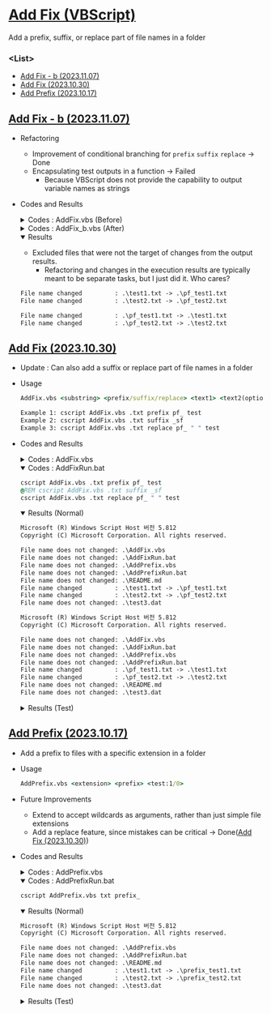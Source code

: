 # [Add Fix (VBScript)](../../README.md#shell)

Add a prefix, suffix, or replace part of file names in a folder


### \<List>

- [Add Fix - b (2023.11.07)](#add-fix---b-20231107)
- [Add Fix (2023.10.30)](#add-fix-20231030)
- [Add Prefix (2023.10.17)](#add-prefix-20231017)



## [Add Fix - b (2023.11.07)](#list)

- Refactoring
  - Improvement of conditional branching for `prefix` `suffix` `replace` → Done
  - Encapsulating test outputs in a function → Failed
    - Because VBScript does not provide the capability to output variable names as strings
- Codes and Results
  <details>
    <summary>Codes : AddFix.vbs (Before)</summary>

  ```vbs
  ' Subroutine to add a prefix, suffix, or replace part of file names in a folder
  Sub AddFixToFiles(folderPath, substring, fixType, text1, text2, test)
      ……

      For Each objFile In objFolder.Files
          ……
          newFileFullName = ""

          If fixType <> "replace" And MatchesSubstring(fileFullName, substring) Then
              If fixType = "prefix" Then
                  newFileFullName = text1 & fileName & "." & fileExtension
              ElseIf fixType = "suffix" Then
                  newFileFullName = fileName & text1 & "." & fileExtension
              End If
              objFile.Name = newFileFullName
              WScript.Echo "File name changed         : " & folderPath & fileFullName & _
                                                        " -> " & folderPath & newFileFullName
          ElseIf fixType = "replace" And MatchesSubstring(fileFullName, substring) And MatchesSubstring(fileFullName, text1) Then
              newFileFullName = Replace(fileFullName, text1, text2)
              objFile.Name = newFileFullName
              WScript.Echo "File name changed         : " & folderPath & fileFullName & _
                                                        " -> " & folderPath & newFileFullName
          Else
              WScript.Echo "File name does not changed: " & folderPath & fileFullName
          End If

          ……
      Next
  End Sub
  ```
  </details>
  <details>
    <summary>Codes : AddFix_b.vbs (After)</summary>

  ```vbs
  ' Subroutine to add a prefix, suffix, or replace part of file names in a folder
  Sub AddFixToFiles(folderPath, substring, fixType, text1, text2, test)
      ……

      For Each objFile In objFolder.Files
          ……
          newFileFullName = ""

          If MatchesSubstring(fileFullName, substring) Then
              If fixType = "prefix" Then
                  newFileFullName = text1 & fileName & "." & fileExtension
              ElseIf fixType = "suffix" Then
                  newFileFullName = fileName & text1 & "." & fileExtension
              ElseIf fixType = "replace" And MatchesSubstring(fileFullName, text1) Then
                  newFileFullName = Replace(fileFullName, text1, text2)
              End If

              If newFileFullName <> "" Then
                  objFile.Name = newFileFullName
                  WScript.Echo "File name changed         : " & folderPath & fileFullName & _
                                                            " -> " & folderPath & newFileFullName
              Else
                  WScript.Echo "File name does not changed: " & folderPath & fileFullName
              End If
          ' Else
                  ' WScript.Echo "File name does not changed: " & folderPath & fileFullName
          End If

          ……
      Next
  End Sub
  ```
  </details>
  <details open="">
    <summary>Results</summary>

  - Excluded files that were not the target of changes from the output results.
    - Refactoring and changes in the execution results are typically meant to be separate tasks, but I just did it. Who cares?
  ```txt
  File name changed         : .\test1.txt -> .\pf_test1.txt
  File name changed         : .\test2.txt -> .\pf_test2.txt
  ```
  ```txt
  File name changed         : .\pf_test1.txt -> .\test1.txt
  File name changed         : .\pf_test2.txt -> .\test2.txt
  ```
  </details>


## [Add Fix (2023.10.30)](#list)

- Update : Can also add a suffix or replace part of file names in a folder
- Usage
  ```bat
  AddFix.vbs <substring> <prefix/suffix/replace> <text1> <text2(optional only when replace)> <test(optional)>
  ```
  ```bat
  Example 1: cscript AddFix.vbs .txt prefix pf_ test
  Example 2: cscript AddFix.vbs .txt suffix _sf
  Example 3: cscript AddFix.vbs .txt replace pf_ " " test
  ```
- Codes and Results
  <details>
    <summary>Codes : AddFix.vbs</summary>

  ```vbs
  ' Command-line argument check
  Dim argumentCount
  argumentCount = WScript.Arguments.Count
  If argumentCount < 3 Or (LCase(WScript.Arguments(1)) = "replace" And argumentCount < 4) Then
      WScript.Echo "Usage: AddFix.vbs <substring> <prefix/suffix/replace> <text1> <text2(optional only when replace)> <test(optional)>"
      WScript.Quit
  End If
  ```
  ```vbs
  ' Declare variables
  Dim folderPath, substring, fixType, text1, text2, test
  folderPath = ".\" ' Default folder path is the current folder (modifiable)
  substring = WScript.Arguments(0)
  fixType = LCase(WScript.Arguments(1))
  text1 = Trim(WScript.Arguments(2))
  ' Get text2 if "replace" mode
  If fixType = "replace" Then
      text2 = Trim(WScript.Arguments(3))
  Else
      text2 = Trim("")
  End If
  ' Check if test mode is enabled (True) or disabled (False)
  If (fixType <> "replace" And argumentCount > 3) Or (fixType = "replace" And argumentCount > 4) Then
      If LCase(WScript.Arguments(argumentCount - 1)) = "test" Then
          test = True
      Else
          test = False
      End If
  Else
      test = False
  End If
  ```
  ```vbs
  ' Test mode output
  If test = True Then
      WScript.Echo "<Test>" & vbCrLf & _
                  "substring: " & substring & vbCrLf & _
                  "fixType  : " & fixType & vbCrLf & _
                  "text1    : " & text1 & vbCrLf & _
                  "text2    : " & text2 & vbCrLf & _
                  "test     : " & test & vbCrLf
  End If
  ```
  ```vbs
  ' Function to check if a file path has a specified substring
  Function MatchesSubstring(fileFullName, substring)
      If InStr(1, fileFullName, substring) > 0 Then
          MatchesSubstring = True
      Else
          MatchesSubstring = False
      End If
  End Function
  ```
  ```vbs
  ' Subroutine to add a prefix, suffix, or replace part of file names in a folder
  Sub AddFixToFiles(folderPath, substring, fixType, text1, text2, test)
      Dim objFSO, objFolder, objFile
      Set objFSO = CreateObject("Scripting.FileSystemObject")
      Set objFolder = objFSO.GetFolder(folderPath)

      For Each objFile In objFolder.Files
          Dim fileName, fileExtension, fileFullName, newFileFullName
          fileName = objFSO.GetBaseName(objFile)
          fileExtension = LCase(objFSO.GetExtensionName(objFile.Path))
          fileFullName = fileName & "." & fileExtension
          newFileFullName = ""

          If fixType <> "replace" And MatchesSubstring(fileFullName, substring) Then
              If fixType = "prefix" Then
                  newFileFullName = text1 & fileName & "." & fileExtension
              ElseIf fixType = "suffix" Then
                  newFileFullName = fileName & text1 & "." & fileExtension
              End If
              objFile.Name = newFileFullName
              WScript.Echo "File name changed         : " & folderPath & fileFullName & _
                                                        " -> " & folderPath & newFileFullName
          ElseIf fixType = "replace" And MatchesSubstring(fileFullName, substring) And MatchesSubstring(fileFullName, text1) Then
              newFileFullName = Replace(fileFullName, text1, text2)
              objFile.Name = newFileFullName
              WScript.Echo "File name changed         : " & folderPath & fileFullName & _
                                                        " -> " & folderPath & newFileFullName
          Else
              WScript.Echo "File name does not changed: " & folderPath & fileFullName
          End If

          ' Test mode output
          If test = True Then
              WScript.Echo "<Test>" & vbCrLf & _
                          "fileName        : " & fileName & vbCrLf & _
                          "fileExtension   : " & fileExtension & vbCrLf & _
                          "MatchesSubstring: " & MatchesSubstring(fileFullName, substring) & vbCrLf & _
                          "newFileFullName : " & newFileFullName & vbCrLf
          End If
      Next
  End Sub
  ```
  ```vbs
  AddFixToFiles folderPath, substring, fixType, text1, text2, test
  ```
  </details>
  <details open="">
    <summary>Codes : AddFixRun.bat</summary>

  ```bat
  cscript AddFix.vbs .txt prefix pf_ test
  @REM cscript AddFix.vbs .txt suffix _sf
  cscript AddFix.vbs .txt replace pf_ " " test
  ```
  </details>
  <details open="">
    <summary>Results (Normal)</summary>

  ```txt
  Microsoft (R) Windows Script Host 버전 5.812
  Copyright (C) Microsoft Corporation. All rights reserved.

  File name does not changed: .\AddFix.vbs
  File name does not changed: .\AddFixRun.bat
  File name does not changed: .\AddPrefix.vbs
  File name does not changed: .\AddPrefixRun.bat
  File name does not changed: .\README.md
  File name changed         : .\test1.txt -> .\pf_test1.txt
  File name changed         : .\test2.txt -> .\pf_test2.txt
  File name does not changed: .\test3.dat
  ```
  ```txt
  Microsoft (R) Windows Script Host 버전 5.812
  Copyright (C) Microsoft Corporation. All rights reserved.

  File name does not changed: .\AddFix.vbs
  File name does not changed: .\AddFixRun.bat
  File name does not changed: .\AddPrefix.vbs
  File name does not changed: .\AddPrefixRun.bat
  File name changed         : .\pf_test1.txt -> .\test1.txt
  File name changed         : .\pf_test2.txt -> .\test2.txt
  File name does not changed: .\README.md
  File name does not changed: .\test3.dat
  ```
  </details>
  <details>
    <summary>Results (Test)</summary>

  ```txt
  Microsoft (R) Windows Script Host 버전 5.812
  Copyright (C) Microsoft Corporation. All rights reserved.

  <Test>
  substring: .txt
  fixType  : prefix
  text1    : pf_
  text2    :
  test     : True

  File name does not changed: .\AddFix.vbs
  <Test>
  fileName        : AddFix
  fileExtension   : vbs
  MatchesSubstring: False
  newFileFullName :

  ……

  File name changed         : .\test1.txt -> .\pf_test1.txt
  <Test>
  fileName        : test1
  fileExtension   : txt
  MatchesSubstring: True
  newFileFullName : pf_test1.txt

  ……
  ```
  ```txt
  Microsoft (R) Windows Script Host 버전 5.812
  Copyright (C) Microsoft Corporation. All rights reserved.

  <Test>
  substring: .txt
  fixType  : replace
  text1    : pf_
  text2    :
  test     : True

  File name does not changed: .\AddFix.vbs
  <Test>
  fileName        : AddFix
  fileExtension   : vbs
  MatchesSubstring: False
  newFileFullName :

  ……

  File name changed         : .\pf_test1.txt -> .\test1.txt
  <Test>
  fileName        : pf_test1
  fileExtension   : txt
  MatchesSubstring: True
  newFileFullName : test1.txt

  ……
  ```
  </details>


## [Add Prefix (2023.10.17)](#list)

- Add a prefix to files with a specific extension in a folder
- Usage
  ```bat
  AddPrefix.vbs <extension> <prefix> <test:1/0>
  ```
- Future Improvements
  - Extend to accept wildcards as arguments, rather than just simple file extensions
  - Add a replace feature, since mistakes can be critical → Done([Add Fix (2023.10.30)](#add-fix-20231030))
- Codes and Results
  <details>
    <summary>Codes : AddPrefix.vbs</summary>

  ```vbs
  ' Command-line argument check
  If WScript.Arguments.Count < 2 Then
      WScript.Echo "Usage: AddPrefix.vbs <extension> <prefix> <test:1/0>"
      WScript.Quit
  End If
  ```
  ```vbs
  ' Decalre variables
  Dim folderPath, extension, prefix, test
  ' Default folder path is the current folder (modifiable)
  folderPath = ".\"
  extension = WScript.Arguments(0)
  prefix = WScript.Arguments(1)
  ' Check if the test mode is enabled (1) or disabled (0)
  If WScript.Arguments.Count >= 3 Then
      test = WScript.Arguments(2)
  Else
      test = 0
  End If

  ' Test mode
  If test = 1 Then
      WScript.Echo "<Test>" & vbCrLf & _
                   "extension: " & extension & vbCrLf & _
                   "prefix   : " & prefix & vbCrLf & _
                   "test     : " & test & vbCrLf
  End If
  ```
  ```vbs
  ' Function to check if a file path matches the specified extension
  Function MatchesExtension(input, extension)
      Dim fileExtension
      fileExtension = LCase(Right(input, Len(extension)))
      If fileExtension = extension Then
          MatchesExtension = True
      Else
          MatchesExtension = False
      End If
  End Function
  ```
  ```vbs
  ' Subroutine to add a prefix to file names with the specified extension
  Sub AddPrefixToFiles(folderPath, extension, prefix)
      Dim objFSO, objFolder, objFile
      Set objFSO = CreateObject("Scripting.FileSystemObject")
      Set objFolder = objFSO.GetFolder(folderPath)

      For Each objFile In objFolder.Files
          Dim fileName, fileExtension, newFileName
          fileName = objFSO.GetBaseName(objFile)
          fileExtension = LCase(objFSO.GetExtensionName(objFile.Path))

          If MatchesExtension(objFile.Path, extension) Then
              newFileName = prefix & fileName & "." & fileExtension
              objFile.Name = newFileName
              WScript.Echo "File name changed         : " & folderPath & fileName & "." & fileExtension _ 
                                                        & " -> " & folderPath & newFileName
          Else
              WScript.Echo "File name does not changed: " & folderPath & fileName & "." & fileExtension
          End If

          ' Test mode output
          If test = 1 Then
              WScript.Echo "<Test>" & vbCrLf & _
                           "fileName        : " & fileName & vbCrLf & _
                           "fileExtension   : " & fileExtension & vbCrLf & _
                           "MatchesExtension: " & MatchesExtension(objFile.Path, extension) & vbCrLf & _
                           "newFileName     : " & newFileName & vbCrLf
          End If
      Next
  End Sub
  ```
  ```vbs
  ' Add a prefix to file names with the specified extension
  AddPrefixToFiles folderPath, extension, prefix
  ```
  </details>
  <details open="">
    <summary>Codes : AddPrefixRun.bat</summary>

  ```bat
  cscript AddPrefix.vbs txt prefix_
  ```
  </details>
  <details open="">
    <summary>Results (Normal)</summary>

  ```txt
  Microsoft (R) Windows Script Host 버전 5.812
  Copyright (C) Microsoft Corporation. All rights reserved.

  File name does not changed: .\AddPrefix.vbs
  File name does not changed: .\AddPrefixRun.bat
  File name does not changed: .\README.md
  File name changed         : .\test1.txt -> .\prefix_test1.txt
  File name changed         : .\test2.txt -> .\prefix_test2.txt
  File name does not changed: .\test3.dat
  ```
  </details>
  <details>
    <summary>Results (Test)</summary>

  ```txt
  Microsoft (R) Windows Script Host 버전 5.812
  Copyright (C) Microsoft Corporation. All rights reserved.

  <Test>
  extension: txt
  prefix   : prefix_
  test     : 1

  File name does not changed: .\AddPrefix.vbs
  <Test>
  fileName        : AddPrefix
  fileExtension   : vbs
  MatchesExtension: False
  newFileName     :

  ……

  File name changed         : .\test1.txt -> .\prefix_test1.txt
  <Test>
  fileName        : test1
  fileExtension   : txt
  MatchesExtension: True
  newFileName     : prefix_test1.txt

  ……
  ```
  </details>
